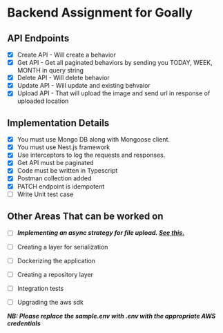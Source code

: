 # Backend Assignment for Goally
## API Endpoints
- [x] Create API - Will create a behavior
- [x] Get API - Get all paginated behaviors by sending you TODAY, WEEK, MONTH in query string
- [x] Delete API - Will delete behavior
- [x] Update API - Will update and existing behvaior
- [x] Upload API - That will upload the image and send url in response of uploaded location
## Implementation Details
- [x] You must use Mongo DB along with Mongoose client.
- [x] You must use Nest.js framework
- [x] Use interceptors to log the requests and responses.
- [x] Get API must be paginated
- [x] Code must be written in Typescript
- [x] Postman collection added
- [x] PATCH endpoint is idempotent
- [ ] Write Unit test case
## Other Areas That can be worked on
- [ ] ***Implementing an async strategy for file upload. [See this.](https://jgefroh.medium.com/software-architecture-image-uploading-67997101a034)***
- [ ] Creating a layer for serialization
- [ ] Dockerizing the application
- [ ] Creating a repository layer
- [ ] Integration tests
- [ ] Upgrading the aws sdk


***NB: Please replace the sample.env with .env with the appropriate AWS credentials***

